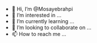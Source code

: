 - 👋 Hi, I’m @Mosayebrahpi
- 👀 I’m interested in ...
- 🌱 I’m currently learning ...
- 💞️ I’m looking to collaborate on ...
- 📫 How to reach me ...

<!---
Mosayebrahpi/Mosayebrahpi is a ✨ special ✨ repository because its `README.md` (this file) appears on your GitHub profile.
You can click the Preview link to take a look at your changes.
--->
